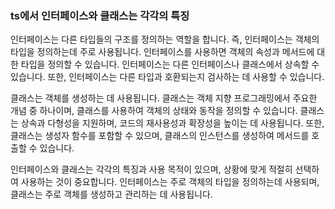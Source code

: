 ### ts에서 인터페이스와 클래스는 각각의 특징

인터페이스는 다른 타입들의 구조를 정의하는 역할을 합니다. 즉, 인터페이스는 객체의 타입을 정의하는데 주로 사용됩니다. 인터페이스를 사용하면 객체의 속성과 메서드에 대한 타입을 정의할 수 있습니다. 인터페이스는 다른 인터페이스나 클래스에서 상속할 수 있습니다. 또한, 인터페이스는 다른 타입과 호환되는지 검사하는 데 사용할 수 있습니다.

클래스는 객체를 생성하는 데 사용됩니다. 클래스는 객체 지향 프로그래밍에서 주요한 개념 중 하나이며, 클래스를 사용하여 객체의 상태와 동작을 정의할 수 있습니다. 클래스는 상속과 다형성을 지원하며, 코드의 재사용성과 확장성을 높이는 데 사용됩니다. 또한, 클래스는 생성자 함수를 포함할 수 있으며, 클래스의 인스턴스를 생성하여 메서드를 호출할 수 있습니다.

인터페이스와 클래스는 각각의 특징과 사용 목적이 있으며, 상황에 맞게 적절히 선택하여 사용하는 것이 중요합니다. 인터페이스는 주로 객체의 타입을 정의하는데 사용되며, 클래스는 주로 객체를 생성하고 관리하는 데 사용됩니다.